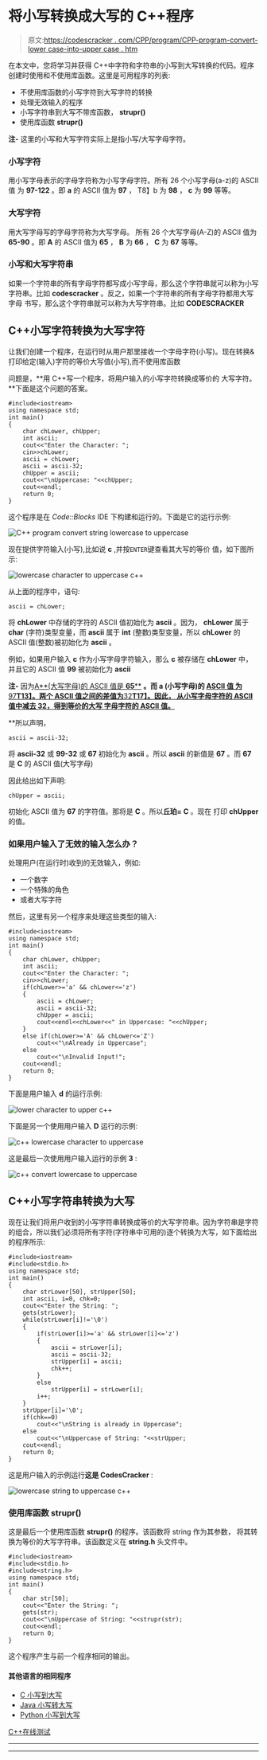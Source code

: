 # 将小写转换成大写的 C++程序

> 原文:[https://codescracker . com/CPP/program/CPP-program-convert-lower case-into-upper case . htm](https://codescracker.com/cpp/program/cpp-program-convert-lowercase-into-uppercase.htm)

在本文中，您将学习并获得 C++中字符和字符串的小写到大写转换的代码。程序创建时使用和不使用库函数。这里是可用程序的列表:

*   不使用库函数的小写字符到大写字符的转换
*   处理无效输入的程序
*   小写字符串到大写不带库函数， **strupr()**
*   使用库函数 **strupr()**

**注-** 这里的小写和大写字符实际上是指小写/大写字母字符。

### 小写字符

用小写字母表示的字母字符称为小写字母字符。所有 26 个小写字母(a-z)的 ASCII 值 为 **97-122** 。即 **a** 的 ASCII 值为 **97** ， T8】b 为 **98** ， **c** 为 **99** 等等。

### 大写字符

用大写字母写的字母字符称为大写字母。 所有 26 个大写字母(A-Z)的 ASCII 值为 **65-90** 。即 **A** 的 ASCII 值为 **65** ， **B** 为 **66** ， **C** 为 **67** 等等。

### 小写和大写字符串

如果一个字符串的所有字母字符都写成小写字母，那么这个字符串就可以称为小写字符串。比如 **codescracker** 。反之，如果一个字符串的所有字母字符都用大写字母 书写，那么这个字符串就可以称为大写字符串。比如 **CODESCRACKER**

## C++小写字符转换为大写字符

让我们创建一个程序，在运行时从用户那里接收一个字母字符(小写)。现在转换&打印给定(输入)字符的等价大写值(小写),而不使用库函数

问题是，**用 C++写一个程序，将用户输入的小写字符转换成等价的 大写字符。**下面是这个问题的答案。

```
#include<iostream>
using namespace std;
int main()
{
    char chLower, chUpper;
    int ascii;
    cout<<"Enter the Character: ";
    cin>>chLower;
    ascii = chLower;
    ascii = ascii-32;
    chUpper = ascii;
    cout<<"\nUppercase: "<<chUpper;
    cout<<endl;
    return 0;
}
```

这个程序是在 *Code::Blocks* IDE 下构建和运行的。下面是它的运行示例:

![C++ program convert string lowercase to uppercase](../Images/5810f3a542613487bc3fda7834049caa.png)

现在提供字符输入(小写),比如说 **c** ,并按`ENTER`键查看其大写的等价 值，如下图所示:

![lowercase character to uppercase c++](../Images/bcb55404a0f65fd3a228ac85fa0f6a85.png)

从上面的程序中，语句:

```
ascii = chLower;
```

将 **chLower** 中存储的字符的 ASCII 值初始化为 **ascii** 。因为， **chLower** 属于 **char** (字符)类型变量，而 **ascii** 属于 **int** (整数)类型变量，所以 **chLower** 的 ASCII 值(整数)被初始化为 **ascii** 。

例如，如果用户输入 **c** 作为小写字母字符输入，那么 **c** 被存储在 **chLower** 中，并且它的 ASCII 值 **99** 被初始化为 **ascii**

**注-** 因为<u>A**(大写字母)的 ASCII 值是 **65****</u> **。而 **a** (小写字母)的 <u>ASCII 值 为**97**T13】。两个 ASCII 值之间的<u>差值为**32**T17】。因此， <u>从小写字母字符的 ASCII 值中减去 32，得到等价的大写 字母字符的 ASCII 值</u>。</u></u>**

 **所以声明，

```
ascii = ascii-32;
```

将 **ascii-32** 或 **99-32** 或 **67** 初始化为 **ascii** 。所以 **ascii** 的新值是 **67** 。而 **67** 是 **C** 的 ASCII 值(大写字母)

因此给出如下声明:

```
chUpper = ascii;
```

初始化 ASCII 值为 **67** 的字符值。那将是 **C** 。所以**丘珀= C** 。现在 打印 **chUpper** 的值。

### 如果用户输入了无效的输入怎么办？

处理用户(在运行时)收到的无效输入，例如:

*   一个数字
*   一个特殊的角色
*   或者大写字符

然后，这里有另一个程序来处理这些类型的输入:

```
#include<iostream>
using namespace std;
int main()
{
    char chLower, chUpper;
    int ascii;
    cout<<"Enter the Character: ";
    cin>>chLower;
    if(chLower>='a' && chLower<='z')
    {
        ascii = chLower;
        ascii = ascii-32;
        chUpper = ascii;
        cout<<endl<<chLower<<" in Uppercase: "<<chUpper;
    }
    else if(chLower>='A' && chLower<='Z')
        cout<<"\nAlready in Uppercase";
    else
        cout<<"\nInvalid Input!";
    cout<<endl;
    return 0;
}
```

下面是用户输入 **d** 的运行示例:

![lower character to upper c++](../Images/9ace5007deb9f05c65cf5a117b90fee5.png)

下面是另一个使用用户输入 **D** 运行的示例:

![c++ lowercase character to uppercase](../Images/355c0df8ce2937d0ae0b54f43d44233d.png)

这是最后一次使用用户输入运行的示例 **3** :

![c++ convert lowercase to uppercase](../Images/88832f3cd4c0c57c48114d6ca8ceb057.png)

## C++小写字符串转换为大写

现在让我们将用户收到的小写字符串转换成等价的大写字符串。因为字符串是字符的组合，所以我们必须将所有字符(字符串中可用的)逐个转换为大写，如下面给出的程序所示:

```
#include<iostream>
#include<stdio.h>
using namespace std;
int main()
{
    char strLower[50], strUpper[50];
    int ascii, i=0, chk=0;
    cout<<"Enter the String: ";
    gets(strLower);
    while(strLower[i]!='\0')
    {
        if(strLower[i]>='a' && strLower[i]<='z')
        {
            ascii = strLower[i];
            ascii = ascii-32;
            strUpper[i] = ascii;
            chk++;
        }
        else
            strUpper[i] = strLower[i];
        i++;
    }
    strUpper[i]='\0';
    if(chk==0)
        cout<<"\nString is already in Uppercase";
    else
        cout<<"\nUppercase of String: "<<strUpper;
    cout<<endl;
    return 0;
}
```

这是用户输入的示例运行**这是 CodesCracker** :

![lowercase string to uppercase c++](../Images/d6ddb60f1b32e5ac2c06133892b228c2.png)

### 使用库函数 strupr()

这是最后一个使用库函数 **strupr()** 的程序。该函数将 string 作为其参数， 将其转换为等价的大写字符串。该函数定义在 **string.h** 头文件中。

```
#include<iostream>
#include<stdio.h>
#include<string.h>
using namespace std;
int main()
{
    char str[50];
    cout<<"Enter the String: ";
    gets(str);
    cout<<"\nUppercase of String: "<<strupr(str);
    cout<<endl;
    return 0;
}
```

这个程序产生与前一个程序相同的输出。

#### 其他语言的相同程序

*   [C 小写到大写](/c/program/c-program-convert-lowercase-into-uppercase.htm)
*   [Java 小写转大写](/java/program/java-program-convert-lowercase-to-uppercase.htm)
*   [Python 小写到大写](/python/program/python-program-convert-lowercase-to-uppercase.htm)

[C++在线测试](/exam/showtest.php?subid=3)

* * *

* * ***
